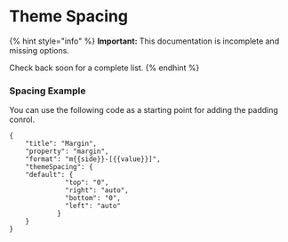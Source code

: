 # Theme Spacing



{% hint style="info" %}
**Important:** This documentation is incomplete and missing options.

Check back soon for a complete list.
{% endhint %}

### Spacing Example

You can use the following code as a starting point for adding the padding conrol.

```
{
    "title": "Margin",
    "property": "margin",
    "format": "m{{side}}-[{{value}}]",
    "themeSpacing": {
    "default": {
              "top": "0",
              "right": "auto",
              "bottom": "0",
              "left": "auto"
            }
    }
}

```
